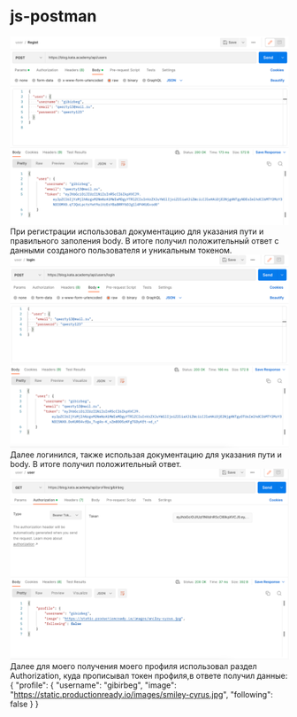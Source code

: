 # js-postman


![Image alt](https://github.com/distant007/js-postman/raw/main/image_2022-09-20_14-44-22.png)
При регистрации использовал документацию для указания пути и правильного заполения body. В итоге получил положительный ответ с данными созданого пользователя и уникальным токеном. 
![Image alt](https://github.com/distant007/js-postman/raw/main/image_2022-09-20_14-45-06.png)
Далее логинился, также использая документацию для указания пути и body. В итоге получил положительный ответ. 
![Image alt](https://github.com/distant007/js-postman/raw/main/image_2022-09-20_14-45-37.png)
Далее для моего получения моего профиля использовал раздел Authorization, куда прописывал токен профиля,в ответе получил данные:
{
    "profile": {
        "username": "gibirbeg",
        "image": "https://static.productionready.io/images/smiley-cyrus.jpg",
        "following": false
    }
}

